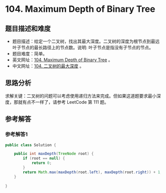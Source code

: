 # 104. Maximum Depth of Binary Tree

## 题目描述和难度
+ 题目描述：给定一个二叉树，找出其最大深度。二叉树的深度为根节点到最远叶子节点的最长路径上的节点数。说明: 叶子节点是指没有子节点的节点。
+ 题目难度：简单。
+ 英文网址：[104. Maximum Depth of Binary Tree](https://leetcode.com/problems/maximum-depth-of-binary-tree/description/)  。
+ 中文网址：[104. 二叉树的最大深度](https://leetcode-cn.com/problems/maximum-depth-of-binary-tree/description/)  。
## 思路分析
求解关键：二叉树的问题可以考虑使用递归方法来完成。但如果这道题要求最小深度，那就有点不一样了，请参考 LeetCode 第 111 题。
## 参考解答
### 参考解答1

```java
public class Solution {

    public int maxDepth(TreeNode root) {
        if (root == null) {
            return 0;
        }
        return Math.max(maxDepth(root.left), maxDepth(root.right)) + 1;
    }
    
}
```